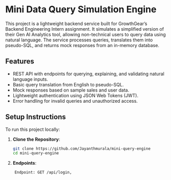 # Mini Data Query Simulation Engine

This project is a lightweight backend service built for GrowthGear’s Backend Engineering Intern assignment. It simulates a simplified version of their Gen AI Analytics tool, allowing non-technical users to query data using natural language. The service processes queries, translates them into pseudo-SQL, and returns mock responses from an in-memory database.

## Features

- REST API with endpoints for querying, explaining, and validating natural language inputs.
- Basic query translation from English to pseudo-SQL.
- Mock responses based on sample sales and user data.
- Lightweight authentication using JSON Web Tokens (JWT).
- Error handling for invalid queries and unauthorized access.

## Setup Instructions

To run this project locally:

1. **Clone the Repository**:
   ```bash
   git clone https://github.com/Jayanthmurala/mini-query-engine
   cd mini-query-engine
   ```
2. **Endpoints**:

```bash
    Endpoint: GET /api/login,

```
